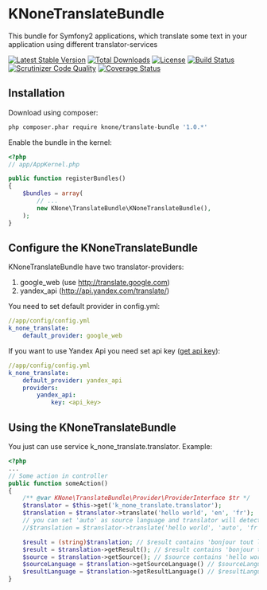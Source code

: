 KNoneTranslateBundle
============
This bundle for Symfony2 applications, which translate some text in your application using different translator-services

[![Latest Stable Version](https://poser.pugx.org/knone/translate-bundle/v/stable.svg)](https://packagist.org/packages/knone/translate-bundle) [![Total Downloads](https://poser.pugx.org/knone/translate-bundle/downloads.svg)](https://packagist.org/packages/knone/translate-bundle) [![License](https://poser.pugx.org/knone/translate-bundle/license.svg)](https://packagist.org/packages/knone/translate-bundle)
[![Build Status](https://travis-ci.org/KNone/TranslateBundle.svg)](https://travis-ci.org/KNone/TranslateBundle) [![Scrutinizer Code Quality](https://scrutinizer-ci.com/g/KNone/TranslateBundle/badges/quality-score.png?b=master)](https://scrutinizer-ci.com/g/KNone/TranslateBundle/?branch=master) [![Coverage Status](https://coveralls.io/repos/KNone/TranslateBundle/badge.png)](https://coveralls.io/r/KNone/TranslateBundle)

Installation
-----------
Download using composer:

``` bash
php composer.phar require knone/translate-bundle '1.0.*'
```

Enable the bundle in the kernel:

``` php
<?php
// app/AppKernel.php

public function registerBundles()
{
    $bundles = array(
        // ...
        new KNone\TranslateBundle\KNoneTranslateBundle(),
    );
}
```

Configure the KNoneTranslateBundle
--------
KNoneTranslateBundle have two translator-providers:

1. google_web (use http://translate.google.com)
2. yandex_api (http://api.yandex.com/translate/)

You need to set default provider in config.yml:

``` yml
//app/config/config.yml
k_none_translate:
    default_provider: google_web
```

If you want to use Yandex Api you need set api key ([get api key](http://api.yandex.com/key/form.xml?service=trnsl)):

``` yml
//app/config/config.yml
k_none_translate:
    default_provider: yandex_api
    providers:
        yandex_api:
            key: <api_key>
```

Using the KNoneTranslateBundle
----------

You just can use service k_none_translate.translator.
Example:

``` php
<?php
...
// Some action in controller
public function someAction()
{
    /** @var KNone\TranslateBundle\Provider\ProviderInterface $tr */
    $translator = $this->get('k_none_translate.translator');
    $translation = $translator->translate('hello world', 'en', 'fr');
    // you can set 'auto' as source language and translator will detect it
    //$translation = $translator->translate('hello world', 'auto', 'fr');

    $result = (string)$translation; // $result contains 'bonjour tout le monde'
    $result = $translation->getResult(); // $result contains 'bonjour tout le monde'
    $source = $translation->getSource(); // $source contains 'hello world'
    $sourceLanguage = $translation->getSourceLanguage() // $sourceLanguage contains 'en'
    $resultLanguage = $translation->getResultLanguage() // $resultLanguage contains 'fr'
}
```
